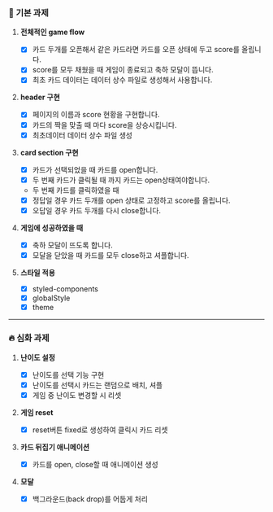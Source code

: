 ### 🧩 기본 과제

1. **전체적인 game flow**

   - [x] 카드 두개를 오픈해서 같은 카드라면 카드를 오픈 상태에 두고 score를 올립니다.
   - [x] score를 모두 채웠을 때 게임이 종료되고 축하 모달이 뜹니다.
   - [x] 최초 카드 데이터는 데이터 상수 파일로 생성해서 사용합니다.

2. **header 구현**
   - [x] 페이지의 이름과 score 현황을 구현합니다.
   - [x] 카드의 짝을 맞출 때 마다 score을 상승시킵니다.
   - [x] 최초데이터 데이터 상수 파일 생성
3. **card section 구현**

   - [x] 카드가 선택되었을 때 카드를 open합니다.
   - [x] 두 번째 카드가 클릭될 때 까지 카드는 open상태여야합니다.

   - 두 번째 카드를 클릭하였을 때
   - [x] 정답일 경우 카드 두개를 open 상태로 고정하고 score를 올립니다.
   - [x] 오답일 경우 카드 두개를 다시 close합니다.

4. **게임에 성공하였을 때**

   - [x] 축하 모달이 뜨도록 합니다.
   - [x] 모달을 닫았을 때 카드를 모두 close하고 셔플합니다.

5. **스타일 적용**
   - [x] styled-components
   - [x] globalStyle
   - [x] theme

---

### 🔥 심화 과제

1. **난이도 설정**
   - [x] 난이도를 선택 기능 구현
   - [x] 난이도를 선택시 카드는 랜덤으로 배치, 셔플
   - [x] 게임 중 난이도 변경할 시 리셋
2. **게임 reset**
   - [x] reset버튼 fixed로 생성하여 클릭시 카드 리셋
3. **카드 뒤집기 애니메이션**

   - [x] 카드를 open, close할 때 애니메이션 생성

4. **모달**
   - [x] 백그라운드(back drop)를 어둡게 처리
